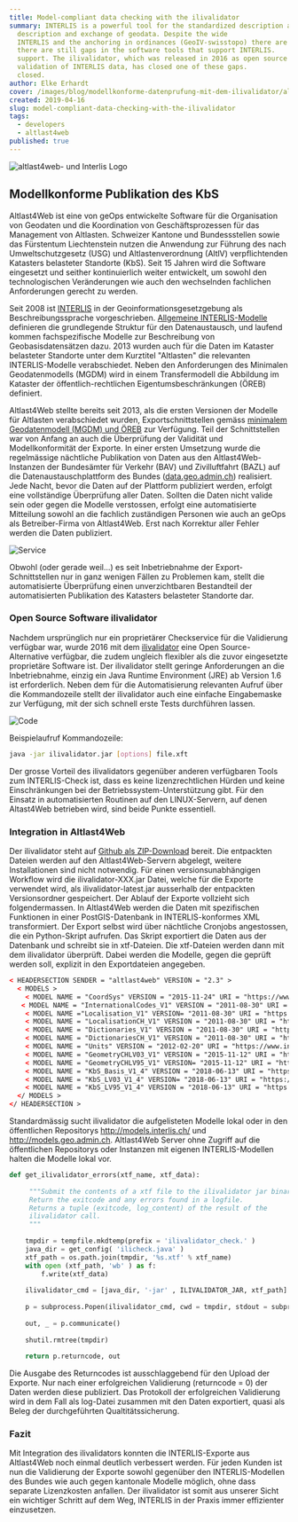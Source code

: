 ```yaml
---
title: Model-compliant data checking with the ilivalidator
summary: INTERLIS is a powerful tool for the standardized description and
  description and exchange of geodata. Despite the wide
  INTERLIS and the anchoring in ordinances (GeoIV-swisstopo) there are still
  there are still gaps in the software tools that support INTERLIS.
  support. The ilivalidator, which was released in 2016 as open source software for the
  validation of INTERLIS data, has closed one of these gaps.
  closed.
author: Elke Erhardt
cover: /images/blog/modellkonforme-datenprufung-mit-dem-ilivalidator/altlast4web_0.png
created: 2019-04-16
slug: model-compliant-data-checking-with-the-ilivalidator
tags:
  - developers
  - altlast4web
published: true
---
```

![](/images/blog/modellkonforme-datenprufung-mit-dem-ilivalidator/altlast4web%20_%20Interlis_0.png "altlast4web- und Interlis Logo")

## Modellkonforme Publikation des KbS

Altlast4Web ist eine von geOps entwickelte Software für die Organisation von Geodaten und die Koordination von Geschäftsprozessen für das Management von Altlasten. Schweizer Kantone und Bundessstellen sowie das Fürstentum Liechtenstein nutzen die Anwendung zur Führung des nach Umweltschutzgesetz (USG) und Altlastenverordnung (AltlV) verpflichtenden Katasters belasteter Standorte (KbS). Seit 15 Jahren wird die Software eingesetzt und seither kontinuierlich weiter entwickelt, um sowohl den technologischen Veränderungen wie auch den wechselnden fachlichen Anforderungen gerecht zu werden.

Seit 2008 ist [INTERLIS](https://www.interlis.ch/) in der Geoinformationsgesetzgebung als Beschreibungssprache vorgeschrieben. [Allgemeine INTERLIS-Modelle](http://models.geo.admin.ch/BAFU/) definieren die grundlegende Struktur für den Datenaustausch, und laufend kommen fachspezifische Modelle zur Beschreibung von Geobasisdatensätzen dazu. 2013 wurden auch für die Daten im Kataster belasteter Standorte unter dem Kurztitel "Altlasten" die relevanten INTERLIS-Modelle verabschiedet. Neben den Anforderungen des Minimalen Geodatenmodells (MGDM) wird in einem Transfermodell die Abbildung im Kataster der öffentlich-rechtlichen Eigentumsbeschränkungen (ÖREB) definiert.

Altlast4Web stellte bereits seit 2013, als die ersten Versionen der Modelle für Altlasten verabschiedet wurden, Exportschnittstellen gemäss [minimalem Geodatenmodell (MGDM) und ÖREB](https://www.bafu.admin.ch/bafu/de/home/zustand/daten/geodatenmodelle/altlasten--geodatenmodelle.html) zur Verfügung. Teil der Schnittstellen war von Anfang an auch die Überprüfung der Validität und Modellkonformität der Exporte. In einer ersten Umsetzung wurde die regelmässige nächtliche Publikation von Daten aus den Altlast4Web-Instanzen der Bundesämter für Verkehr (BAV) und Zivilluftfahrt (BAZL) auf die Datenaustauschplattform des Bundes ([data.geo.admin.ch](https://data.geo.admin.ch/)) realisiert. Jede Nacht, bevor die Daten auf der Plattform publiziert werden, erfolgt eine vollständige Überprüfung aller Daten. Sollten die Daten nicht valide sein oder gegen die Modelle verstossen, erfolgt eine automatisierte Mitteilung sowohl an die fachlich zuständigen Personen wie auch an geOps als Betreiber-Firma von Altlast4Web. Erst nach Korrektur aller Fehler werden die Daten publiziert.

![](/images/blog/modellkonforme-datenprufung-mit-dem-ilivalidator/service.png "Service")

Obwohl (oder gerade weil...) es seit Inbetriebnahme der Export-Schnittstellen nur in ganz wenigen Fällen zu Problemen kam, stellt die automatisierte Überprüfung einen unverzichtbaren Bestandteil der automatisierten Publikation des Katasters belasteter Standorte dar.

### Open Source Software ilivalidator

Nachdem ursprünglich nur ein proprietärer Checkservice für die Validierung verfügbar war, wurde 2016 mit dem [ilivalidator](https://github.com/claeis/ilivalidator) eine Open Source-Alternative verfügbar, die zudem ungleich flexibler als die zuvor eingesetzte proprietäre Software ist. Der ilivalidator stellt geringe Anforderungen an die Inbetriebnahme, einzig ein Java Runtime Environment (JRE) ab Version 1.6 ist erforderlich. Neben dem für die Automatisierung relevanten Aufruf über die Kommandozeile stellt der ilivalidator auch eine einfache Eingabemaske zur Verfügung, mit der sich schnell erste Tests durchführen lassen.

![](/images/blog/modellkonforme-datenprufung-mit-dem-ilivalidator/code.png "Code")

Beispielaufruf Kommandozeile:

```bash
java -jar ilivalidator.jar [options] file.xft  
```

Der grosse Vorteil des ilivalidators gegenüber anderen verfügbaren Tools zum INTERLIS-Check ist, dass es keine lizenzrechtlichen Hürden und keine Einschränkungen bei der Betriebssystem-Unterstützung gibt. Für den Einsatz in automatisierten Routinen auf den LINUX-Servern, auf denen Altast4Web betrieben wird, sind beide Punkte essentiell.

### Integration in Altlast4Web

Der ilivalidator steht auf [Github als ZIP-Download](https://github.com/claeis/ilivalidator/releases) bereit. Die entpackten Dateien werden auf den Altlast4Web-Servern abgelegt, weitere Installationen sind nicht notwendig. Für einen versionsunabhängigen Workflow wird die ilivalidator-XXX.jar Datei, welche für die Exporte verwendet wird, als ilivalidator-latest.jar ausserhalb der entpackten Versionsordner gespeichert. Der Ablauf der Exporte vollzieht sich folgendermassen. In Altlast4Web werden die Daten mit spezifischen Funktionen in einer PostGIS-Datenbank in INTERLIS-konformes XML transformiert. Der Export selbst wird über nächtliche Cronjobs angestossen, die ein Python-Skript aufrufen. Das Skript exportiert die Daten aus der Datenbank und schreibt sie in xtf-Dateien. Die xtf-Dateien werden dann mit dem ilivalidator überprüft. Dabei werden die Modelle, gegen die geprüft werden soll, explizit in den Exportdateien angegeben.

```xml
< HEADERSECTION SENDER = "altlast4web" VERSION = "2.3" >
  < MODELS >
    < MODEL NAME = "CoordSys" VERSION = "2015-11-24" URI = "https://www.interlis.ch/models" />
   < MODEL NAME = "InternationalCodes_V1" VERSION = "2011-08-30" URI = "https://www.geo.admin.ch" />
    < MODEL NAME ="Localisation_V1" VERSION= "2011-08-30" URI = "https://www.geo.admin.ch" />
    < MODEL NAME = "LocalisationCH_V1" VERSION = "2011-08-30" URI = "https://www.geo.admin.ch" />
    < MODEL NAME = "Dictionaries_V1" VERSION = "2011-08-30" URI = "https://www.geo.admin.ch" />
    < MODEL NAME = "DictionariesCH_V1" VERSION = "2011-08-30" URI = "https://www.geo.admin.ch" />
    < MODEL NAME = "Units" VERSION = "2012-02-20" URI = "https://www.interlis.ch/models" />
    < MODEL NAME = "GeometryCHLV03_V1" VERSION = "2015-11-12" URI = "https://www.geo.admin.ch" />
    < MODEL NAME = "GeometryCHLV95_V1" VERSION= "2015-11-12" URI = "https://www.geo.admin.ch" />
    < MODEL NAME = "KbS_Basis_V1_4" VERSION = "2018-06-13" URI = "https://models.geo.admin.ch/BAFU" />
    < MODEL NAME = "KbS_LV03_V1_4" VERSION= "2018-06-13" URI = "https://models.geo.admin.ch/BAFU" />
    < MODEL NAME = "KbS_LV95_V1_4" VERSION = "2018-06-13" URI = "https://models.geo.admin.ch/BAFU" />
  </ MODELS >
</ HEADERSECTION >
```

Standardmässig sucht ilivalidator die aufgelisteten Modelle lokal oder in den öffentlichen Repositorys http://models.interlis.ch/ und http://models.geo.admin.ch. Altlast4Web Server ohne Zugriff auf die öffentlichen Repositorys oder Instanzen mit eigenen INTERLIS-Modellen halten die Modelle lokal vor.

```python
def get_ilivalidator_errors(xtf_name, xtf_data):
  
     """Submit the contents of a xtf file to the ilivalidator jar binary.
     Return the exitcode and any errors found in a logfile.
     Returns a tuple (exitcode, log_content) of the result of the
     ilivalidator call.
     """
    
    tmpdir = tempfile.mkdtemp(prefix = 'ilivalidator_check.' )
    java_dir = get_config( 'ilicheck.java' )
    xtf_path = os.path.join(tmpdir, '%s.xtf' % xtf_name)
    with open (xtf_path, 'wb' ) as f:
        f.write(xtf_data)
          
    ilivalidator_cmd = [java_dir, '-jar' , ILIVALIDATOR_JAR, xtf_path]
    
    p = subprocess.Popen(ilivalidator_cmd, cwd = tmpdir, stdout = subprocess.PIPE, stderr = subprocess.STDOUT)
    
    out, _ = p.communicate()
    
    shutil.rmtree(tmpdir)
    
    return p.returncode, out
```

Die Ausgabe des Returncodes ist ausschlaggebend für den Upload der Exporte. Nur nach einer erfolgreichen Validierung (returncode = 0) der Daten werden diese publiziert. Das Protokoll der erfolgreichen Validierung wird in dem Fall als log-Datei zusammen mit den Daten exportiert, quasi als Beleg der durchgeführten Qualtitätssicherung.

### Fazit

Mit Integration des ilivalidators konnten die INTERLIS-Exporte aus Altlast4Web noch einmal deutlich verbessert werden. Für jeden Kunden ist nun die Validierung der Exporte sowohl gegenüber den INTERLIS-Modellen des Bundes wie auch gegen kantonale Modelle möglich, ohne dass separate Lizenzkosten anfallen. Der ilivalidator ist somit aus unserer Sicht ein wichtiger Schritt auf dem Weg, INTERLIS in der Praxis immer effizienter einzusetzen.